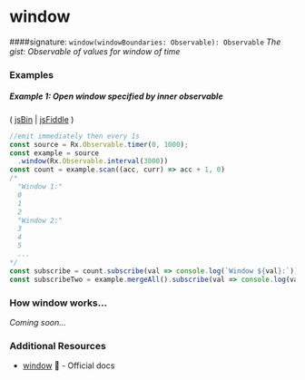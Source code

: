 # window
####signature: `window(windowBoundaries: Observable): Observable`
*The gist: Observable of values for window of time*

### Examples

##### Example 1: Open window specified by inner observable

( [jsBin](http://jsbin.com/jituvajeri/1/edit?js,console) | [jsFiddle](https://jsfiddle.net/btroncone/rmgghg6d/) )

```js
//emit immediately then every 1s
const source = Rx.Observable.timer(0, 1000);
const example = source
  .window(Rx.Observable.interval(3000))
const count = example.scan((acc, curr) => acc + 1, 0)          
/*
  "Window 1:"
  0
  1
  2
  "Window 2:"
  3
  4
  5
  ...
*/
const subscribe = count.subscribe(val => console.log(`Window ${val}:`));
const subscribeTwo = example.mergeAll().subscribe(val => console.log(val));
```

### How window works...
*Coming soon...*


### Additional Resources
* [window](http://reactivex.io/rxjs/class/es6/Observable.js~Observable.html#instance-method-window) :newspaper: - Official docs